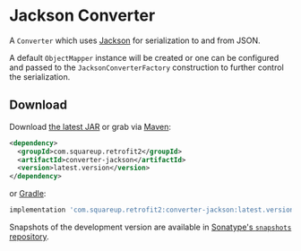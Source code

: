 Jackson Converter
=================

A `Converter` which uses [Jackson][1] for serialization to and from JSON.

A default `ObjectMapper` instance will be created or one can be configured and passed to the
`JacksonConverterFactory` construction to further control the serialization.


Download
--------

Download [the latest JAR][2] or grab via [Maven][3]:
```xml
<dependency>
  <groupId>com.squareup.retrofit2</groupId>
  <artifactId>converter-jackson</artifactId>
  <version>latest.version</version>
</dependency>
```
or [Gradle][3]:
```groovy
implementation 'com.squareup.retrofit2:converter-jackson:latest.version'
```

Snapshots of the development version are available in [Sonatype's `snapshots` repository][snap].



 [1]: https://github.com/FasterXML/jackson
 [2]: https://search.maven.org/remote_content?g=com.squareup.retrofit2&a=converter-jackson&v=LATEST
 [3]: http://search.maven.org/#search%7Cga%7C1%7Cg%3A%22com.squareup.retrofit2%22%20a%3A%22converter-jackson%22
 [snap]: https://oss.sonatype.org/content/repositories/snapshots/

